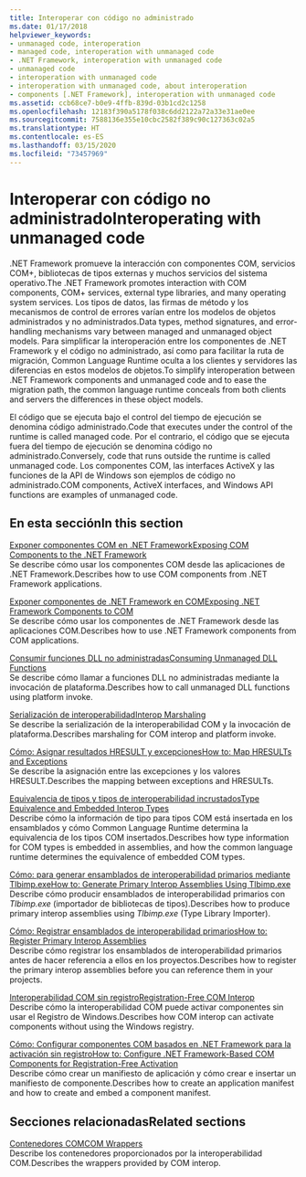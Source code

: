 ```yaml
---
title: Interoperar con código no administrado
ms.date: 01/17/2018
helpviewer_keywords:
- unmanaged code, interoperation
- managed code, interoperation with unmanaged code
- .NET Framework, interoperation with unmanaged code
- unmanaged code
- interoperation with unmanaged code
- interoperation with unmanaged code, about interoperation
- components [.NET Framework], interoperation with unmanaged code
ms.assetid: ccb68ce7-b0e9-4ffb-839d-03b1cd2c1258
ms.openlocfilehash: 12183f390a5178f038c6dd2122a72a33e31ae0ee
ms.sourcegitcommit: 7588136e355e10cbc2582f389c90c127363c02a5
ms.translationtype: HT
ms.contentlocale: es-ES
ms.lasthandoff: 03/15/2020
ms.locfileid: "73457969"
---
```

# <a name="interoperating-with-unmanaged-code"></a><span data-ttu-id="12118-102">Interoperar con código no administrado</span><span class="sxs-lookup"><span data-stu-id="12118-102">Interoperating with unmanaged code</span></span>

<span data-ttu-id="12118-103">.NET Framework promueve la interacción con componentes COM, servicios COM+, bibliotecas de tipos externas y muchos servicios del sistema operativo.</span><span class="sxs-lookup"><span data-stu-id="12118-103">The .NET Framework promotes interaction with COM components, COM+ services, external type libraries, and many operating system services.</span></span> <span data-ttu-id="12118-104">Los tipos de datos, las firmas de método y los mecanismos de control de errores varían entre los modelos de objetos administrados y no administrados.</span><span class="sxs-lookup"><span data-stu-id="12118-104">Data types, method signatures, and error-handling mechanisms vary between managed and unmanaged object models.</span></span> <span data-ttu-id="12118-105">Para simplificar la interoperación entre los componentes de .NET Framework y el código no administrado, así como para facilitar la ruta de migración, Common Language Runtime oculta a los clientes y servidores las diferencias en estos modelos de objetos.</span><span class="sxs-lookup"><span data-stu-id="12118-105">To simplify interoperation between .NET Framework components and unmanaged code and to ease the migration path, the common language runtime conceals from both clients and servers the differences in these object models.</span></span>

<span data-ttu-id="12118-106">El código que se ejecuta bajo el control del tiempo de ejecución se denomina código administrado.</span><span class="sxs-lookup"><span data-stu-id="12118-106">Code that executes under the control of the runtime is called managed code.</span></span> <span data-ttu-id="12118-107">Por el contrario, el código que se ejecuta fuera del tiempo de ejecución se denomina código no administrado.</span><span class="sxs-lookup"><span data-stu-id="12118-107">Conversely, code that runs outside the runtime is called unmanaged code.</span></span> <span data-ttu-id="12118-108">Los componentes COM, las interfaces ActiveX y las funciones de la API de Windows son ejemplos de código no administrado.</span><span class="sxs-lookup"><span data-stu-id="12118-108">COM components, ActiveX interfaces, and Windows API functions are examples of unmanaged code.</span></span>

## <a name="in-this-section"></a><span data-ttu-id="12118-109">En esta sección</span><span class="sxs-lookup"><span data-stu-id="12118-109">In this section</span></span>

[<span data-ttu-id="12118-110">Exponer componentes COM en .NET Framework</span><span class="sxs-lookup"><span data-stu-id="12118-110">Exposing COM Components to the .NET Framework</span></span>](exposing-com-components.md)  
<span data-ttu-id="12118-111">Se describe cómo usar los componentes COM desde las aplicaciones de .NET Framework.</span><span class="sxs-lookup"><span data-stu-id="12118-111">Describes how to use COM components from .NET Framework applications.</span></span>

[<span data-ttu-id="12118-112">Exponer componentes de .NET Framework en COM</span><span class="sxs-lookup"><span data-stu-id="12118-112">Exposing .NET Framework Components to COM</span></span>](exposing-dotnet-components-to-com.md)  
<span data-ttu-id="12118-113">Se describe cómo usar los componentes de .NET Framework desde las aplicaciones COM.</span><span class="sxs-lookup"><span data-stu-id="12118-113">Describes how to use .NET Framework components from COM applications.</span></span>

[<span data-ttu-id="12118-114">Consumir funciones DLL no administradas</span><span class="sxs-lookup"><span data-stu-id="12118-114">Consuming Unmanaged DLL Functions</span></span>](consuming-unmanaged-dll-functions.md)  
<span data-ttu-id="12118-115">Se describe cómo llamar a funciones DLL no administradas mediante la invocación de plataforma.</span><span class="sxs-lookup"><span data-stu-id="12118-115">Describes how to call unmanaged DLL functions using platform invoke.</span></span>

[<span data-ttu-id="12118-116">Serialización de interoperabilidad</span><span class="sxs-lookup"><span data-stu-id="12118-116">Interop Marshaling</span></span>](interop-marshaling.md)  
<span data-ttu-id="12118-117">Se describe la serialización de la interoperabilidad COM y la invocación de plataforma.</span><span class="sxs-lookup"><span data-stu-id="12118-117">Describes marshaling for COM interop and platform invoke.</span></span>

[<span data-ttu-id="12118-118">Cómo: Asignar resultados HRESULT y excepciones</span><span class="sxs-lookup"><span data-stu-id="12118-118">How to: Map HRESULTs and Exceptions</span></span>](how-to-map-hresults-and-exceptions.md)  
<span data-ttu-id="12118-119">Se describe la asignación entre las excepciones y los valores HRESULT.</span><span class="sxs-lookup"><span data-stu-id="12118-119">Describes the mapping between exceptions and HRESULTs.</span></span>

[<span data-ttu-id="12118-120">Equivalencia de tipos y tipos de interoperabilidad incrustados</span><span class="sxs-lookup"><span data-stu-id="12118-120">Type Equivalence and Embedded Interop Types</span></span>](type-equivalence-and-embedded-interop-types.md)  
<span data-ttu-id="12118-121">Describe cómo la información de tipo para tipos COM está insertada en los ensamblados y cómo Common Language Runtime determina la equivalencia de los tipos COM insertados.</span><span class="sxs-lookup"><span data-stu-id="12118-121">Describes how type information for COM types is embedded in assemblies, and how the common language runtime determines the equivalence of embedded COM types.</span></span>

[<span data-ttu-id="12118-122">Cómo: para generar ensamblados de interoperabilidad primarios mediante Tlbimp.exe</span><span class="sxs-lookup"><span data-stu-id="12118-122">How to: Generate Primary Interop Assemblies Using Tlbimp.exe</span></span>](how-to-generate-primary-interop-assemblies-using-tlbimp-exe.md)  
<span data-ttu-id="12118-123">Describe cómo producir ensamblados de interoperabilidad primarios con *Tlbimp.exe*  (importador de bibliotecas de tipos).</span><span class="sxs-lookup"><span data-stu-id="12118-123">Describes how to produce primary interop assemblies using *Tlbimp.exe* (Type Library Importer).</span></span>

[<span data-ttu-id="12118-124">Cómo: Registrar ensamblados de interoperabilidad primarios</span><span class="sxs-lookup"><span data-stu-id="12118-124">How to: Register Primary Interop Assemblies</span></span>](how-to-register-primary-interop-assemblies.md)  
<span data-ttu-id="12118-125">Describe cómo registrar los ensamblados de interoperabilidad primarios antes de hacer referencia a ellos en los proyectos.</span><span class="sxs-lookup"><span data-stu-id="12118-125">Describes how to register the primary interop assemblies before you can reference them in your projects.</span></span>

[<span data-ttu-id="12118-126">Interoperabilidad COM sin registro</span><span class="sxs-lookup"><span data-stu-id="12118-126">Registration-Free COM Interop</span></span>](registration-free-com-interop.md)  
<span data-ttu-id="12118-127">Describe cómo la interoperabilidad COM puede activar componentes sin usar el Registro de Windows.</span><span class="sxs-lookup"><span data-stu-id="12118-127">Describes how COM interop can activate components without using the Windows registry.</span></span>

[<span data-ttu-id="12118-128">Cómo: Configurar componentes COM basados en .NET Framework para la activación sin registro</span><span class="sxs-lookup"><span data-stu-id="12118-128">How to: Configure .NET Framework-Based COM Components for Registration-Free Activation</span></span>](configure-net-framework-based-com-components-for-reg.md)  
<span data-ttu-id="12118-129">Describe cómo crear un manifiesto de aplicación y cómo crear e insertar un manifiesto de componente.</span><span class="sxs-lookup"><span data-stu-id="12118-129">Describes how to create an application manifest and how to create and embed a component manifest.</span></span>

## <a name="related-sections"></a><span data-ttu-id="12118-130">Secciones relacionadas</span><span class="sxs-lookup"><span data-stu-id="12118-130">Related sections</span></span>

[<span data-ttu-id="12118-131">Contenedores COM</span><span class="sxs-lookup"><span data-stu-id="12118-131">COM Wrappers</span></span>](../../standard/native-interop/com-wrappers.md)  
<span data-ttu-id="12118-132">Describe los contenedores proporcionados por la interoperabilidad COM.</span><span class="sxs-lookup"><span data-stu-id="12118-132">Describes the wrappers provided by COM interop.</span></span>
